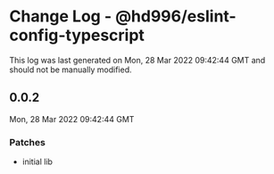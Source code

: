 # Change Log - @hd996/eslint-config-typescript

This log was last generated on Mon, 28 Mar 2022 09:42:44 GMT and should not be manually modified.

## 0.0.2
Mon, 28 Mar 2022 09:42:44 GMT

### Patches

- initial lib

